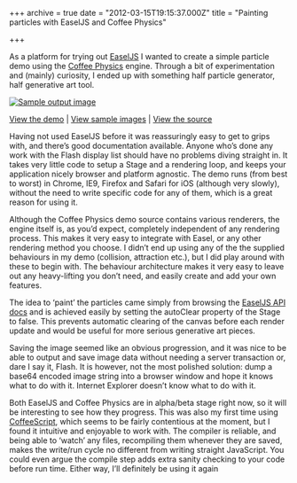 +++
archive = true
date = "2012-03-15T19:15:37.000Z"
title = "Painting particles with EaselJS and Coffee Physics"

+++

As a platform for trying out [EaselJS](http://easeljs.com) I wanted to create a simple particle demo using the [Coffee Physics](https://github.com/soulwire/Coffee-Physics) engine. Through a bit of experimentation and (mainly) curiosity, I ended up with something half particle generator, half generative art tool.

[![](http://blog.duncanhall.net/wp-content/uploads/2012/03/sample1.png "Sample output image")](http://blog.duncanhall.net/wp-content/uploads/2012/03/sample1.png)

[View the demo](http://duncanhall.net/canvas) | [View sample images](http://duncanhall.net/canvas/samples) | [View the source ](https://github.com/duncanhall/EaselJS-Coffee-Physics-Demo/)

Having not used EaselJS before it was reassuringly easy to get to grips with, and there’s good documentation available.  Anyone who’s done any work with the Flash display list should have no problems diving straight in. It takes very little code to setup a Stage and a rendering loop, and keeps your application nicely browser and platform agnostic. The demo runs (from best to worst) in Chrome, IE9, Firefox and  Safari for iOS (although very slowly), without the need to write specific code for any of them, which is a great reason for using it.

Although the Coffee Physics demo source contains various renderers, the engine itself is, as you’d expect, completely independent of any rendering process. This makes it very easy to integrate with Easel, or any other rendering method you choose. I didn’t end up using any of the the supplied behaviours in my demo (collision, attraction etc.), but I did play around with these to begin with. The behaviour architecture makes it very easy to leave out any heavy-lifting you don’t need, and easily create and add your own features.

The idea to ‘paint’ the particles came simply from browsing the [EaselJS API docs](http://easeljs.com/docs) and is achieved easily by setting the autoClear property of the Stage to false. This prevents automatic clearing of the canvas before each render update and would be useful for more serious generative art pieces.

Saving the image seemed like an obvious progression, and it was nice to be able to output and save image data without needing a server transaction or, dare I say it, Flash. It is however, not the most polished solution: dump a base64 encoded image string into a browser window and hope it knows what to do with it. Internet Explorer doesn’t know what to do with it.

Both EaselJS and Coffee Physics are in alpha/beta stage right now, so it will be interesting to see how they progress. This was also my first time using [CoffeeScript](http://coffeescript.org/), which seems to be fairly contentious at the moment, but I found it intuitive and enjoyable to work with. The compiler is reliable, and being able to ‘watch’ any files, recompiling them whenever they are saved, makes the write/run cycle no different from writing straight JavaScript. You could even argue the compile step adds extra sanity checking to your code before run time. Either way, I’ll definitely be using it again


